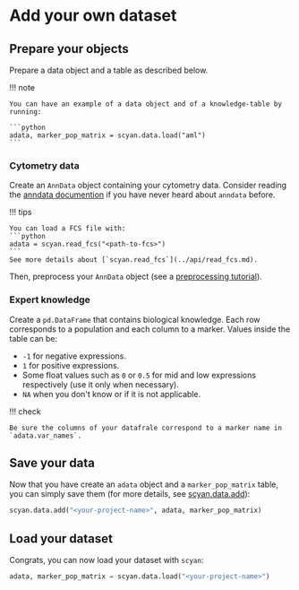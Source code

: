 # Add your own dataset

## Prepare your objects

Prepare a data object and a table as described below.

!!! note

    You can have an example of a data object and of a knowledge-table by running:

    ```python
    adata, marker_pop_matrix = scyan.data.load("aml")
    ```

### Cytometry data

Create an `AnnData` object containing your cytometry data. Consider reading the [anndata documention](https://anndata.readthedocs.io/en/latest/) if you have never heard about `anndata` before.

!!! tips

    You can load a FCS file with:
    ```python
    adata = scyan.read_fcs("<path-to-fcs>")
    ```
    See more details about [`scyan.read_fcs`](../api/read_fcs.md).

Then, preprocess your `AnnData` object (see a [preprocessing tutorial](../tutorials/preprocessing.ipynb)).

### Expert knowledge

Create a `pd.DataFrame` that contains biological knowledge. Each row corresponds to a population and each column to a marker. Values inside the table can be:

- `-1` for negative expressions.
- `1` for positive expressions.
- Some float values such as `0` or `0.5` for mid and low expressions respectively (use it only when necessary).
- `NA` when you don't know or if it is not applicable.

!!! check

    Be sure the columns of your datafrale correspond to a marker name in `adata.var_names`.

## Save your data

Now that you have create an `adata` object and a `marker_pop_matrix` table, you can simply save them (for more details, see [scyan.data.add](../api/add.md)):

```python
scyan.data.add("<your-project-name>", adata, marker_pop_matrix)
```

## Load your dataset

Congrats, you can now load your dataset with `scyan`:

```python
adata, marker_pop_matrix = scyan.data.load("<your-project-name>")
```
